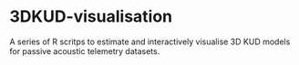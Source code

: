 # 3DKUD-visualisation
A series of R scritps to estimate and interactively visualise 3D KUD models for passive acoustic telemetry datasets.

